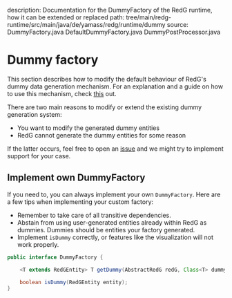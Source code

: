 description: Documentation for the DummyFactory of the RedG runtime, how it can be extended or replaced
path: tree/main/redg-runtime/src/main/java/de/yamass/redg/runtime/dummy
source: DummyFactory.java
        DefaultDummyFactory.java
        DummyPostProcessor.java

# Dummy factory

This section describes how to modify the default behaviour of RedG's dummy data generation mechanism. For an explanation 
and a guide on how to use this mechanism, check [this](../../features/dummy_data.md) out.

There are two main reasons to modify or extend the existing dummy generation system:
 
 * You want to modify the generated dummy entities
 * RedG cannot generate the dummy entities for some reason
 
If the latter occurs, feel free to open an [issue](https://github.com/yamass/redg/issues/new) and we might try to 
implement support for your case.

## Implement own DummyFactory

If you need to, you can always implement your own `DummyFactory`. Here are a few tips when implementing your custom factory:

 * Remember to take care of all transitive dependencies.
 * Abstain from using user-generated entities already within RedG as dummies. Dummies should be entities your factory generated.
 * Implement `isDummy` correctly, or features like the visualization will not work properly.
 
````java
public interface DummyFactory {

    <T extends RedGEntity> T getDummy(AbstractRedG redG, Class<T> dummyClass);

    boolean isDummy(RedGEntity entity);
}
````